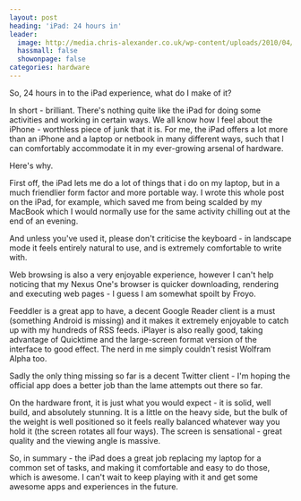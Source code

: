 ```yaml
---
layout: post
heading: 'iPad: 24 hours in'
leader:
  image: http://media.chris-alexander.co.uk/wp-content/uploads/2010/04/ipad.jpg
  hassmall: false
  showonpage: false
categories: hardware
---
```


So, 24 hours in to the iPad experience, what do I make of it?

In short - brilliant. There's nothing quite like the iPad for doing some activities and working in certain ways. We all know how I feel about the iPhone - worthless piece of junk that it is. For me, the iPad offers a lot more than an iPhone and a laptop or netbook in many different ways, such that I can comfortably accommodate it in my ever-growing arsenal of hardware.

Here's why.

<!-- Replace missing image from http://media.chris-alexander.co.uk/wp-content/uploads/2010/04/ipad.jpg -->

First off, the iPad lets me do a lot of things that i do on my laptop, but in a much friendlier form factor and more portable way. I wrote this whole post on the iPad, for example, which saved me from being scalded by my MacBook which I would normally use for the same activity chilling out at the end of an evening.

And unless you've used it, please don't criticise the keyboard - in landscape mode it feels entirely natural to use, and is extremely comfortable to write with.

Web browsing is also a very enjoyable experience, however I can't help noticing that my Nexus One's browser is quicker downloading, rendering and executing web pages - I guess I am somewhat spoilt by Froyo.

Feeddler is a great app to have, a decent Google Reader client is a must (something Android is missing) and it makes it extremely enjoyable to catch up with my hundreds of RSS feeds. iPlayer is also really good, taking advantage of Quicktime and the large-screen format version of the interface to good effect. The nerd in me simply couldn't resist Wolfram Alpha too.

Sadly the only thing missing so far is a decent Twitter client - I'm hoping the official app does a better job than the lame attempts out there so far.

On the hardware front, it is just what you would expect - it is solid, well build, and absolutely stunning. It is a little on the heavy side, but the bulk of the weight is well positioned so it feels really balanced whatever way you hold it (the screen rotates all four ways). The screen is sensational - great quality and the viewing angle is massive.

So, in summary - the iPad does a great job replacing my laptop for a common set of tasks, and making it comfortable and easy to do those, which is awesome. I can't wait to keep playing with it and get some awesome apps and experiences in the future.
